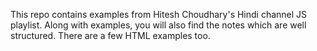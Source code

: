 This repo contains examples from Hitesh Choudhary's Hindi channel JS playlist. Along with examples, you will also find the notes which are well structured. 
There are a few HTML examples too.
